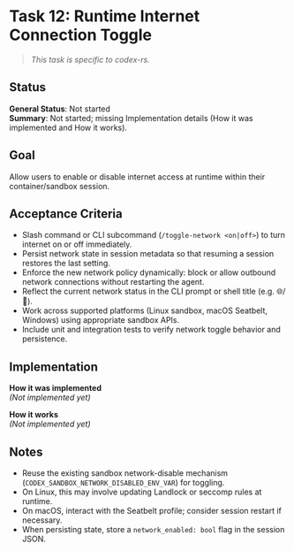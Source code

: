 # Task 12: Runtime Internet Connection Toggle

> *This task is specific to codex-rs.*

## Status

**General Status**: Not started  
**Summary**: Not started; missing Implementation details (How it was implemented and How it works).

## Goal

Allow users to enable or disable internet access at runtime within their container/sandbox session.

## Acceptance Criteria

- Slash command or CLI subcommand (`/toggle-network <on|off>`) to turn internet on or off immediately.
- Persist network state in session metadata so that resuming a session restores the last setting.
- Enforce the new network policy dynamically: block or allow outbound network connections without restarting the agent.
- Reflect the current network status in the CLI prompt or shell title (e.g. 🌐/🚫).
- Work across supported platforms (Linux sandbox, macOS Seatbelt, Windows) using appropriate sandbox APIs.
- Include unit and integration tests to verify network toggle behavior and persistence.

## Implementation

**How it was implemented**  
*(Not implemented yet)*

**How it works**  
*(Not implemented yet)*

## Notes

- Reuse the existing sandbox network-disable mechanism (`CODEX_SANDBOX_NETWORK_DISABLED_ENV_VAR`) for toggling.
- On Linux, this may involve updating Landlock or seccomp rules at runtime.
- On macOS, interact with the Seatbelt profile; consider session restart if necessary.
- When persisting state, store a `network_enabled: bool` flag in the session JSON.